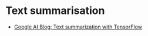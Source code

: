 # Text summarisation

* [Google AI Blog: Text summarization with TensorFlow](https://ai.googleblog.com/2016/08/text-summarization-with-tensorflow.html?m=1)


